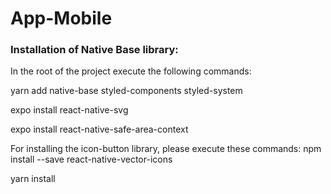 # App-Mobile

### Installation of Native Base library:

In the root of the project execute the following commands:

yarn add native-base styled-components styled-system

expo install react-native-svg

expo install react-native-safe-area-context


For installing the icon-button library, please execute these commands:
npm install --save react-native-vector-icons

yarn install


